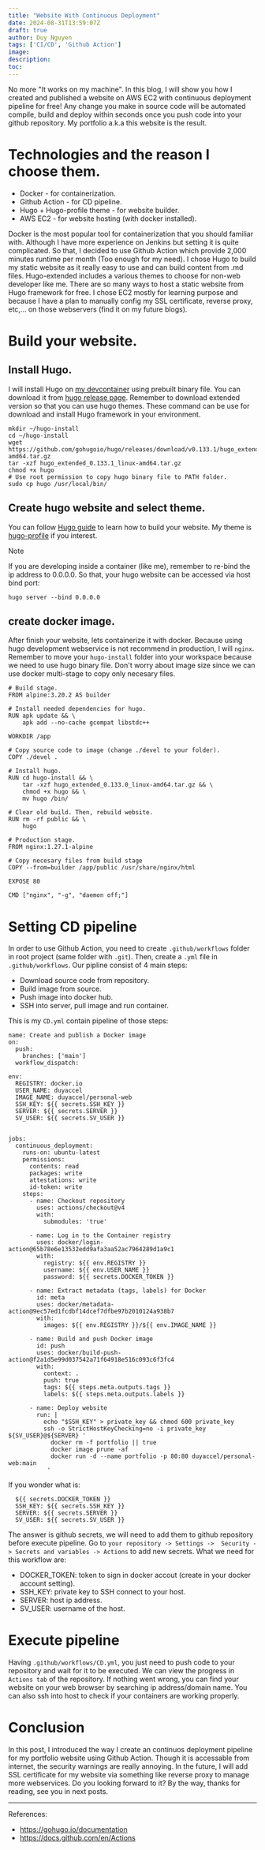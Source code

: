 ```yaml
---
title: "Website With Continuous Deployment"
date: 2024-08-31T13:59:07Z
draft: true
author: Duy Nguyen
tags: ['CI/CD', 'Github Action']
image:
description:
toc:
---
```

No more "It works on my machine". In this blog, I will show you how I created and published a website on AWS EC2 with continuous deployment pipeline for free! Any change you make in source code will be automated compile, build and deploy within seconds once you push code into your github repository. My portfolio a.k.a this website is the result.

# Technologies and the reason I choose them.
- Docker - for containerization.
- Github Action - for CD pipeline.
- Hugo + Hugo-profile theme - for website builder.
- AWS EC2 - for website hosting (with docker installed).

Docker is the most popular tool for containerization that you should familiar with. Although I have more experience on Jenkins but setting it is quite complicated. So that, I decided to use Github Action which provide 2,000 minutes runtime per month (Too enough for my need).
I chose Hugo to build my static website as it really easy to use and can build content from .md files. Hugo-extended includes a various themes to choose for non-web developer like me. 
There are so many ways to host a static website from Hugo framework for free. I chose EC2 mostly for learning purpose and because I have a plan to manually config my SSL certificate, reverse proxy, etc,... on those webservers (find it on my future blogs). 

# Build your website.
## Install Hugo.
I will install Hugo on [my devcontainer](http://website.duy.io.vn/blogs/dev-container) using prebuilt binary file. You can download it from [hugo release page](https://github.com/gohugoio/hugo/releases). Remember to download extended version so that you can use hugo themes. These command can be use for download and install Hugo framework in your environment.
```
mkdir ~/hugo-install
cd ~/hugo-install
wget https://github.com/gohugoio/hugo/releases/download/v0.133.1/hugo_extended_0.133.1_linux-amd64.tar.gz
tar -xzf hugo_extended_0.133.1_linux-amd64.tar.gz
chmod +x hugo
# Use root permission to copy hugo binary file to PATH folder.
sudo cp hugo /usr/local/bin/    
```
## Create hugo website and select theme.
You can follow [Hugo guide](https://gohugo.io/getting-started/quick-start/) to learn how to build your website. My theme is [hugo-profile](https://github.com/gurusabarish/hugo-profile) if you interest.
> [!NOTE] 
> If you are developing inside a container (like me), remember to re-bind the ip address to 0.0.0.0. So that, your hugo website can be accessed via host bind port:
> ```
> hugo server --bind 0.0.0.0
> ```
## create docker image.
After finish your website, lets containerize it with docker. Because using hugo development webservice is not recommend in production, I will `nginx`. Remember to move your `hugo-install` folder into your workspace because we need to use hugo binary file. Don't worry about image size since we can use docker multi-stage to copy only necesary files. 
```
# Build stage.
FROM alpine:3.20.2 AS builder

# Install needed dependencies for hugo.
RUN apk update && \
    apk add --no-cache gcompat libstdc++

WORKDIR /app

# Copy source code to image (change ./devel to your folder).
COPY ./devel . 

# Install hugo.
RUN cd hugo-install && \
    tar -xzf hugo_extended_0.133.0_linux-amd64.tar.gz && \
    chmod +x hugo && \
    mv hugo /bin/ 

# Clear old build. Then, rebuild website.
RUN rm -rf public && \
    hugo

# Production stage. 
FROM nginx:1.27.1-alpine

# Copy necesary files from build stage
COPY --from=builder /app/public /usr/share/nginx/html

EXPOSE 80

CMD ["nginx", "-g", "daemon off;"]
```
# Setting CD pipeline
In order to use Github Action, you need to create `.github/workflows` folder in root project (same folder with `.git`). Then, create a `.yml` file in `.github/workflows`. Our pipline consist of 4 main steps:
- Download source code from repository.
- Build image from source.
- Push image into docker hub.
- SSH into server, pull image and run container.

This is my `CD.yml` contain pipeline of those steps:
```
name: Create and publish a Docker image
on:
  push:
    branches: ['main']
  workflow_dispatch:

env:
  REGISTRY: docker.io 
  USER_NAME: duyaccel
  IMAGE_NAME: duyaccel/personal-web
  SSH_KEY: ${{ secrets.SSH_KEY }}
  SERVER: ${{ secrets.SERVER }}
  SV_USER: ${{ secrets.SV_USER }}
  

jobs:
  continuous_deployment:
    runs-on: ubuntu-latest
    permissions:
      contents: read
      packages: write
      attestations: write
      id-token: write
    steps:
      - name: Checkout repository
        uses: actions/checkout@v4
        with:
          submodules: 'true'

      - name: Log in to the Container registry
        uses: docker/login-action@65b78e6e13532edd9afa3aa52ac7964289d1a9c1
        with:
          registry: ${{ env.REGISTRY }}
          username: ${{ env.USER_NAME }}
          password: ${{ secrets.DOCKER_TOKEN }}

      - name: Extract metadata (tags, labels) for Docker
        id: meta
        uses: docker/metadata-action@9ec57ed1fcdbf14dcef7dfbe97b2010124a938b7
        with:
          images: ${{ env.REGISTRY }}/${{ env.IMAGE_NAME }}

      - name: Build and push Docker image
        id: push
        uses: docker/build-push-action@f2a1d5e99d037542a71f64918e516c093c6f3fc4
        with:
          context: .
          push: true
          tags: ${{ steps.meta.outputs.tags }}
          labels: ${{ steps.meta.outputs.labels }}

      - name: Deploy website
        run: |
          echo "$SSH_KEY" > private_key && chmod 600 private_key
          ssh -o StrictHostKeyChecking=no -i private_key ${SV_USER}@${SERVER} '
            docker rm -f portfolio || true
            docker image prune -af
            docker run -d --name portfolio -p 80:80 duyaccel/personal-web:main
           '
```
If you wonder what is:
```
  ${{ secrets.DOCKER_TOKEN }}
  SSH_KEY: ${{ secrets.SSH_KEY }}
  SERVER: ${{ secrets.SERVER }}
  SV_USER: ${{ secrets.SV_USER }}
```
The answer is github secrets, we will need to add them to github repository before execute pipeline. Go to `your repository -> Settings -> 
Security -> Secrets and variables -> Actions` to add new secrets. What we need for this workflow are:
- DOCKER_TOKEN: token to sign in docker accout (create in your docker account setting).
- SSH_KEY: private key to SSH connect to your host.
- SERVER: host ip address.
- SV_USER: username of the host.

# Execute pipeline

Having `.github/workflows/CD.yml`, you just need to push code to your repository and wait for it to be executed. We can view the progress in `Actions tab` of the repository. 
If nothing went wrong, you can find your website on your web browser by searching ip address/domain name. You can also ssh into host to check if your containers are working properly.

# Conclusion

In this post, I introduced the way I create an continuos deployment pipeline for my portfolio website using Github Action. Though it is accessable from internet, the security warnings are really annoying. In the future, I will add SSL certificate for my website via something like reverse proxy to manage more webservices. Do you looking forward to it? By the way, thanks for reading, see you in next posts.

---
References:
- https://gohugo.io/documentation
- https://docs.github.com/en/Actions
